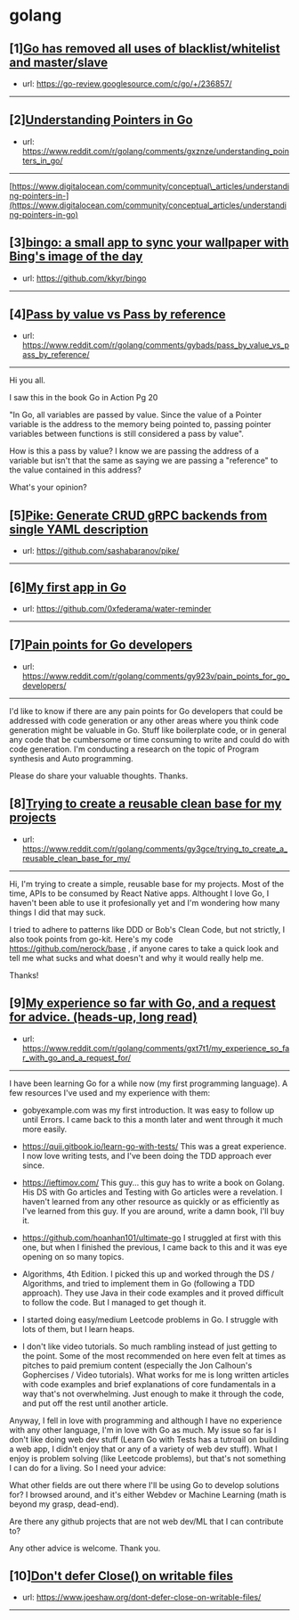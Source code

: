 # golang
## [1][Go has removed all uses of blacklist/whitelist and master/slave](https://www.reddit.com/r/golang/comments/gy9ylr/go_has_removed_all_uses_of_blacklistwhitelist_and/)
- url: https://go-review.googlesource.com/c/go/+/236857/
---

## [2][Understanding Pointers in Go](https://www.reddit.com/r/golang/comments/gxznze/understanding_pointers_in_go/)
- url: https://www.reddit.com/r/golang/comments/gxznze/understanding_pointers_in_go/
---
[https://www.digitalocean.com/community/conceptual\_articles/understanding-pointers-in-](https://www.digitalocean.com/community/conceptual_articles/understanding-pointers-in-go)
## [3][bingo: a small app to sync your wallpaper with Bing's image of the day](https://www.reddit.com/r/golang/comments/gy9pde/bingo_a_small_app_to_sync_your_wallpaper_with/)
- url: https://github.com/kkyr/bingo
---

## [4][Pass by value vs Pass by reference](https://www.reddit.com/r/golang/comments/gybads/pass_by_value_vs_pass_by_reference/)
- url: https://www.reddit.com/r/golang/comments/gybads/pass_by_value_vs_pass_by_reference/
---
Hi you all.

I saw this in the book Go in Action Pg 20

"In Go, all variables are passed by value. Since the value of a Pointer variable is the address to the memory being pointed to, passing pointer variables between functions is still considered a pass by value".

How is this a pass by value? I know we are passing the address of a variable but isn't that the same as saying we are passing a "reference" to the value contained in this address?

What's your opinion?
## [5][Pike: Generate CRUD gRPC backends from single YAML description](https://www.reddit.com/r/golang/comments/gxszuz/pike_generate_crud_grpc_backends_from_single_yaml/)
- url: https://github.com/sashabaranov/pike/
---

## [6][My first app in Go](https://www.reddit.com/r/golang/comments/gxoe5k/my_first_app_in_go/)
- url: https://github.com/0xfederama/water-reminder
---

## [7][Pain points for Go developers](https://www.reddit.com/r/golang/comments/gy923v/pain_points_for_go_developers/)
- url: https://www.reddit.com/r/golang/comments/gy923v/pain_points_for_go_developers/
---
I'd like to know if there are any pain points for Go developers that could be addressed with code generation or any other areas where you think code generation might be valuable in Go. Stuff like boilerplate code, or in general any code that be cumbersome or time consuming to write and could do with code generation. I'm conducting a research on the topic of Program synthesis and Auto programming.

Please do share your valuable thoughts. Thanks.
## [8][Trying to create a reusable clean base for my projects](https://www.reddit.com/r/golang/comments/gy3gce/trying_to_create_a_reusable_clean_base_for_my/)
- url: https://www.reddit.com/r/golang/comments/gy3gce/trying_to_create_a_reusable_clean_base_for_my/
---
Hi, I'm trying to create a simple, reusable base for my projects. Most of the time, APIs to be consumed by React Native apps.
Althought I love Go, I haven't been able to use it profesionally yet and I'm wondering how many things I did that may suck.

I tried to adhere to patterns like DDD or Bob's Clean Code, but not strictly, I also took points from go-kit.
Here's my code https://github.com/nerock/base , if anyone cares to take a quick look and tell me what sucks and what doesn't and why it would really help me.

Thanks!
## [9][My experience so far with Go, and a request for advice. (heads-up, long read)](https://www.reddit.com/r/golang/comments/gxt7t1/my_experience_so_far_with_go_and_a_request_for/)
- url: https://www.reddit.com/r/golang/comments/gxt7t1/my_experience_so_far_with_go_and_a_request_for/
---
I have been learning Go for a while now (my first programming language). A few resources I've used and my experience with them:

* gobyexample.com was my first introduction. It was easy to follow up until Errors. I came back to this a month later and went through it much more easily.

* https://quii.gitbook.io/learn-go-with-tests/ This was a great experience. I now love writing tests, and I've been doing the TDD approach ever since.

* https://ieftimov.com/ This guy... this guy has to write a book on Golang. His DS with Go articles and Testing with Go articles were a revelation. I haven't learned from any other resource as quickly or as efficiently as I've learned from this guy. If you are around, write a damn book, I'll buy it. 

* https://github.com/hoanhan101/ultimate-go I struggled at first with this one, but when I finished the previous, I came back to this and it was eye opening on so many topics. 

* Algorithms, 4th Edition. I picked this up and worked through the DS / Algorithms, and tried to implement them in Go (following a TDD approach). They use Java in their code examples and it proved difficult to follow the code. But I managed to get though it.

* I started doing easy/medium Leetcode problems in Go. I struggle with lots of them, but I learn heaps.  

* I don't like video tutorials. So much rambling instead of just getting to the point. Some of the most recommended on here even felt at times as pitches to paid premium content (especially the Jon Calhoun's Gophercises / Video tutorials). What works for me is long written articles with code examples and brief explanations of core fundamentals in a way that's not overwhelming. Just enough to make it through the code, and put off the rest until another article. 

Anyway, I fell in love with programming and although I have no experience with any other language, I'm in love with Go as much. My issue so far is I don't like doing web dev stuff (Learn Go with Tests has a tutroail on building a web app, I didn't enjoy that or any of a variety of web dev stuff).  What I enjoy is problem solving (like Leetcode problems), but that's not something I can do for a living. So I need your advice:

What other fields are out there where I'll be using Go to develop solutions for? I browsed around, and it's either Webdev or Machine Learning (math is beyond my grasp, dead-end). 

Are there any github projects that are not web dev/ML that I can contribute to? 

Any other advice is welcome. Thank you.
## [10][Don't defer Close() on writable files](https://www.reddit.com/r/golang/comments/gxpf4l/dont_defer_close_on_writable_files/)
- url: https://www.joeshaw.org/dont-defer-close-on-writable-files/
---

